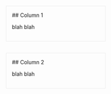 <div style="float:left; width: 46%; border:solid 1px #ebebeb; margin:15px; padding:15px;" markdown="1">
## Column 1

blah blah
</div>

<div style="width: 46%; float:left; border:solid 1px #ebebeb; margin:15px; padding:15px;" markdown="1">
## Column 2

blah blah
</div>
<div style="clear:both;"></div>
